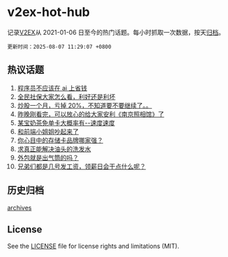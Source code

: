 # v2ex-hot-hub

 记录[V2EX](https://www.v2ex.com/)从 2021-01-06 日至今的热门话题。每小时抓取一次数据，按天[归档](archives)。

`更新时间：2025-08-07 11:29:07 +0800`

## 热议话题

1. [程序员不应该在 ai 上省钱](https://www.v2ex.com/t/1150361)
1. [全民社保大家怎么看，利好还是利坏](https://www.v2ex.com/t/1150537)
1. [炒股一个月，亏掉 20%，不知道要不要继续了。。](https://www.v2ex.com/t/1150436)
1. [昨晚刚看完，可以放心的给大家安利《南京照相馆》了](https://www.v2ex.com/t/1150558)
1. [某宝奶茶免单卡大概率有--速度速度](https://www.v2ex.com/t/1150540)
1. [和前端小姐姐吵起来了](https://www.v2ex.com/t/1150524)
1. [你心目中的存储卡品牌哪家强？](https://www.v2ex.com/t/1150390)
1. [求真正能解决油头的洗发水](https://www.v2ex.com/t/1150406)
1. [外包就是出气筒的吗？](https://www.v2ex.com/t/1150477)
1. [兄弟们都是几号发工资，领薪日会干点什么呢？](https://www.v2ex.com/t/1150435)

## 历史归档

[archives](archives)

## License

See the [LICENSE](LICENSE) file for license rights and limitations (MIT).
